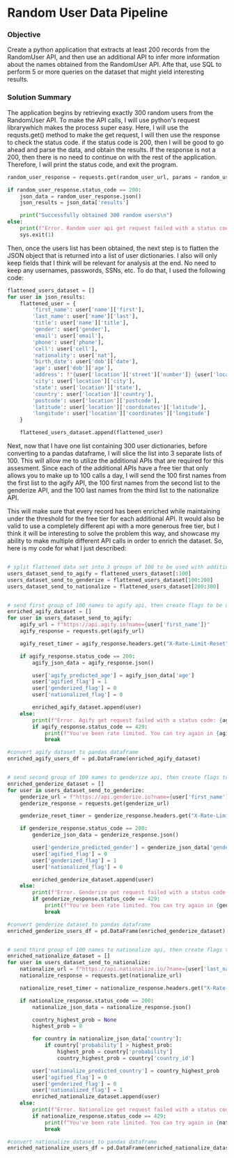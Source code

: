 # Random User Data Pipeline

### Objective

Create a python application that extracts at least 200 records from the RandomUser API, and then use an additional API to infer more information about the names obtained from the RandomUser API. Afte that, use SQL to perform 5 or more queries on the dataset that might yield interesting results.

### Solution Summary

The application begins by retrieving exactly 300 random users from the RandomUser API. To make the API calls, I will use python's request librarywhich makes the process super easy. Here, I will use the requsts.get() method to make the get request, I will then use the response to check the status code. if the status code is 200, then I will be good to go ahead and parse the data, and obtain the results. If the response is not a 200, then there is no need to continue on with the rest of the application. Therefore, I will print the status code, and exit the program.

```python
random_user_response = requests.get(random_user_url, params = random_user_params)

if random_user_response.status_code == 200:
    json_data = random_user_response.json()
    json_results = json_data['results']

    print("Successfully obtained 300 random users\n")
else:
    print(f"Error. Random user api get request failed with a status code: {random_user_response.status_code}. Exiting application.\n")
    sys.exit(1)
```

Then, once the users list has been obtained, the next step is to flatten the JSON object that is returned into a list of user dictionaries. I also will only keep fields that I think will be relevant for analysis at the end. No need to keep any usernames, passwords, SSNs, etc. To do that, I used the following code:

```python
flattened_users_dataset = []
for user in json_results:
    flattened_user = {
        'first_name': user['name']['first'],
        'last_name': user['name']['last'],
        'title': user['name']['title'],
        'gender': user['gender'],
        'email': user['email'],
        'phone': user['phone'],
        'cell': user['cell'],
        'nationality': user['nat'],
        'birth_date': user['dob']['date'],
        'age': user['dob']['age'],
        'address': f"{user['location']['street']['number']} {user['location']['street']['name']}",
        'city': user['location']['city'],
        'state': user['location']['state'],
        'country': user['location']['country'],
        'postcode': user['location']['postcode'],
        'latitude': user['location']['coordinates']['latitude'],
        'longitude': user['location']['coordinates']['longitude']
    }

    flattened_users_dataset.append(flattened_user)
```

Next, now that I have one list containing 300 user dictionaries, before converting to a pandas dataframe, I will slice the list into 3 separate lists of 100. This will allow me to utilize the additional APIs that are required for this assesment. Since each of the additional APIs have a free tier that only allows you to make up to 100 calls a day, I will send the 100 first names from the first list to the agify API, the 100 first names from the second list to the genderize API, and the 100 last names from the third list to the nationalize API.

This will make sure that every record has been enriched while maintaining under the threshold for the free tier for each additional API. It would also be valid to use a completely different api with a more generous free tier, but I think it will be interesting to solve the problem this way, and showcase my ability to make multiple different API calls in order to enrich the dataset. So, here is my code for what I just described:

```python

# split flattened data set into 3 groups of 100 to be used with additional apis
users_dataset_send_to_agify = flattened_users_dataset[:100]
users_dataset_send_to_genderize = flattened_users_dataset[100:200]
users_dataset_send_to_nationalize = flattened_users_dataset[200:300]


# send first group of 100 names to agify api, then create flags to be used for seamless unioning later on
enriched_agify_dataset = []
for user in users_dataset_send_to_agify:
    agify_url = f"https://api.agify.io?name={user['first_name']}"
    agify_response = requests.get(agify_url)

    agify_reset_timer = agify_response.headers.get("X-Rate-Limit-Reset")

    if agify_response.status_code == 200:
        agify_json_data = agify_response.json()

        user['agify_predicted_age'] = agify_json_data['age']
        user['agified_flag'] = 1
        user['genderized_flag'] = 0
        user['nationalized_flag'] = 0

        enriched_agify_dataset.append(user)
    else:
        print(f"Error. Agify get request failed with a status code: {agify_response.status_code}.")
        if agify_response.status_code == 429:
            print(f"You've been rate limited. You can try again in {agify_reset_timer} seconds\n")
            break

#convert agify dataset to pandas dataframe
enriched_agify_users_df = pd.DataFrame(enriched_agify_dataset)


# send second group of 100 names to genderize api, then create flags to be used for seamless unioning later on
enriched_genderize_dataset = []
for user in users_dataset_send_to_genderize:
    genderize_url = f"https://api.genderize.io?name={user['first_name']}"
    genderize_response = requests.get(genderize_url)

    genderize_reset_timer = genderize_response.headers.get("X-Rate-Limit-Reset")

    if genderize_response.status_code == 200:
        genderize_json_data = genderize_response.json()

        user['genderize_predicted_gender'] = genderize_json_data['gender']
        user['agified_flag'] = 0
        user['genderized_flag'] = 1
        user['nationalized_flag'] = 0

        enriched_genderize_dataset.append(user)
    else:
        print(f"Error. Genderize get request failed with a status code: {genderize_response.status_code}.")
        if genderize_response.status_code == 429:
            print(f"You've been rate limited. You can try again in {genderize_reset_timer} seconds\n")
            break

#convert genderize dataset to pandas dataframe
enriched_genderize_users_df = pd.DataFrame(enriched_genderize_dataset)


# send third group of 100 names to nationalize api, then create flags to be used for seamless unioning later on
enriched_nationalize_dataset = []
for user in users_dataset_send_to_nationalize:
    nationalize_url = f"https://api.nationalize.io/?name={user['last_name']}"
    nationalize_response = requests.get(nationalize_url)

    nationalize_reset_timer = nationalize_response.headers.get("X-Rate-Limit-Reset")

    if nationalize_response.status_code == 200:
        nationalize_json_data = nationalize_response.json()

        country_highest_prob = None
        highest_prob = 0

        for country in nationalize_json_data['country']:
            if country['probability'] > highest_prob:
                highest_prob = country['probability']
                country_highest_prob = country['country_id']

        user['nationalize_predicted_country'] = country_highest_prob
        user['agified_flag'] = 0
        user['genderized_flag'] = 0
        user['nationalized_flag'] = 1
        enriched_nationalize_dataset.append(user)
    else:
        print(f"Error. Nationalize get request failed with a status code: {nationalize_response.status_code}.")
        if nationalize_response.status_code == 429:
            print(f"You've been rate limited. You can try again in {nationalize_reset_timer} seconds\n")
            break

#convert nationalize dataset to pandas dataframe
enriched_nationalize_users_df = pd.DataFrame(enriched_nationalize_dataset)

```
